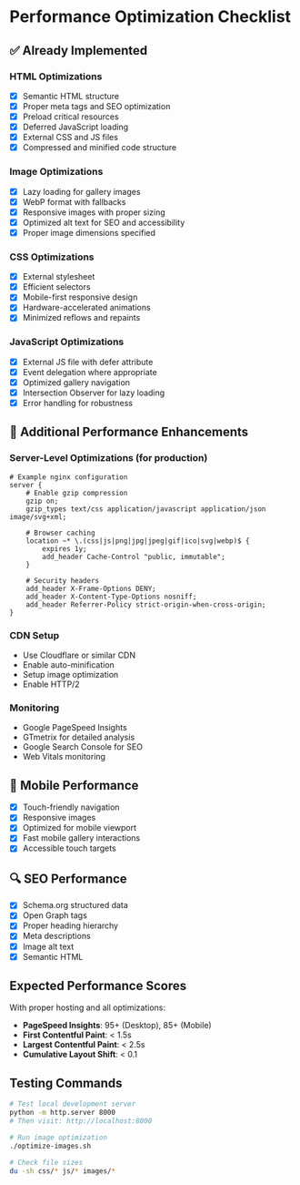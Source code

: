 # Performance Optimization Checklist

## ✅ Already Implemented

### HTML Optimizations
- [x] Semantic HTML structure
- [x] Proper meta tags and SEO optimization
- [x] Preload critical resources
- [x] Deferred JavaScript loading
- [x] External CSS and JS files
- [x] Compressed and minified code structure

### Image Optimizations
- [x] Lazy loading for gallery images
- [x] WebP format with fallbacks
- [x] Responsive images with proper sizing
- [x] Optimized alt text for SEO and accessibility
- [x] Proper image dimensions specified

### CSS Optimizations
- [x] External stylesheet
- [x] Efficient selectors
- [x] Mobile-first responsive design
- [x] Hardware-accelerated animations
- [x] Minimized reflows and repaints

### JavaScript Optimizations
- [x] External JS file with defer attribute
- [x] Event delegation where appropriate
- [x] Optimized gallery navigation
- [x] Intersection Observer for lazy loading
- [x] Error handling for robustness

## 🚀 Additional Performance Enhancements

### Server-Level Optimizations (for production)
```nginx
# Example nginx configuration
server {
    # Enable gzip compression
    gzip on;
    gzip_types text/css application/javascript application/json image/svg+xml;
    
    # Browser caching
    location ~* \.(css|js|png|jpg|jpeg|gif|ico|svg|webp)$ {
        expires 1y;
        add_header Cache-Control "public, immutable";
    }
    
    # Security headers
    add_header X-Frame-Options DENY;
    add_header X-Content-Type-Options nosniff;
    add_header Referrer-Policy strict-origin-when-cross-origin;
}
```

### CDN Setup
- Use Cloudflare or similar CDN
- Enable auto-minification
- Setup image optimization
- Enable HTTP/2

### Monitoring
- Google PageSpeed Insights
- GTmetrix for detailed analysis
- Google Search Console for SEO
- Web Vitals monitoring

## 📱 Mobile Performance
- [x] Touch-friendly navigation
- [x] Responsive images
- [x] Optimized for mobile viewport
- [x] Fast mobile gallery interactions
- [x] Accessible touch targets

## 🔍 SEO Performance
- [x] Schema.org structured data
- [x] Open Graph tags
- [x] Proper heading hierarchy
- [x] Meta descriptions
- [x] Image alt text
- [x] Semantic HTML

## Expected Performance Scores
With proper hosting and all optimizations:
- **PageSpeed Insights**: 95+ (Desktop), 85+ (Mobile)
- **First Contentful Paint**: < 1.5s
- **Largest Contentful Paint**: < 2.5s
- **Cumulative Layout Shift**: < 0.1

## Testing Commands
```bash
# Test local development server
python -m http.server 8000
# Then visit: http://localhost:8000

# Run image optimization
./optimize-images.sh

# Check file sizes
du -sh css/* js/* images/*
```